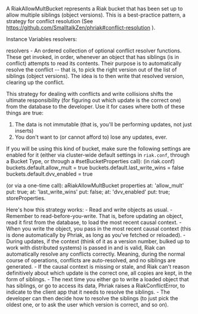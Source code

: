 A RiakAllowMultBucket represents a Riak bucket that has been set up to allow multiple siblings (object versions). This is a best-practice pattern, a strategy for conflict resolution (See https://github.com/SmalltalkZen/phriak#conflict-resolution ).

Instance Variables
	resolvers:		<OrderedCollection>
			
resolvers
	- An ordered collection of optional conflict resolver functions. These get invoked, in order,
	whenever an object that has siblings (is in conflict) attempts to read its contents. 
	Their purpose is to automatically resolve the conflict -- that is, to pick the right version out of the list 
	of siblings (object versions). The idea is to then write that resolved version, clearing up the conflict.

This strategy for dealing with conflicts and write collisions shifts the ultimate responsibility (for figuring out which update is the correct one) from the database to the developer. Use it for cases where both of these things are true:

1) The data is not immutable (that is, you'll be performing updates, not just inserts)
2) You don't want to (or cannot afford to) lose any updates, ever.

If you will be using this kind of bucket, make sure the following settings are enabled for it (either via cluster-wide default settings in `riak.conf`, through a Bucket Type, or through a #setBucketProperties call):
(in riak.conf)
buckets.default.allow_mult = true
buckets.default.last_write_wins = false
buckets.default.dvv_enabled = true

(or via a one-time call):
aRiakAllowMultBucket properties
	at: 'allow_mult' put: true;
	at: 'last_write_wins' put: false;
	at: 'dvv_enabled' put: true;
	storeProperties.

Here's how this strategy works:
	- Read and write objects as usual.
	- Remember to read-before-you-write. That is, before updating an object, read it first from the database, to load the most recent causal context.
	- When you write the object, you pass in the most recent causal context (this is done automatically by Phriak, as long as you've fetched or reloaded).
	- During updates, if the context (think of it as a version number, bulked up to work with distributed systems) is passed in and is valid, Riak can automatically resolve any conflicts correctly. Meaning, during the normal course of operations, conflicts are auto-resolved, and no siblings are generated.
	- If the causal context is missing or stale, and Riak can't reason definitively about which update is the correct one, all copies are kept, in the form of siblings. 
	- The next time you either go to write a loaded object that has siblings, or go to access its data, Phriak raises a RiakConflictError, to indicate to the client app that it needs to resolve the siblings. 
	- The developer can then decide how to resolve the siblings (to just pick the oldest one, or to ask the user which version is correct, and so on).